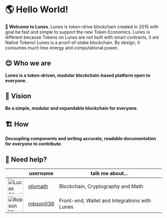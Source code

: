 # 🌎 Hello World!

**👋 Welcome to Lunes**.
Lunes is token-drive blockchain created in 2015 with goal be fast and simple to support the new Token Economics.
Lunes is different because Tokens on Lunes are not built with smart contracts, it are Native Tokens!
Lunes is a proof-of-stake blockchain. By design, it consumes much less energy and computational power.

## 😊 Who we are

**Lunes is a token-driven, modular blockchain-based platform open to everyone.**

## 🔭 Vision

**Be a simple, modular and expandable blockchain for everyone.**

## 🏗 How

**Decoupling components and writing accurate, readable documentation for everyone to contribute.**



## 🛟 Need help?

| | username | talk me about... |
| - | - | - |
| <img src="https://avatars.githubusercontent.com/olivmath" height="50px" title="Lucas Oliveira"/> | [olivmath](https://github.com/olivmath) | Blockchain, Cryptography and Math |
| <img src="https://avatars.githubusercontent.com/robson036" height="50px" title="Robson Miranda"/> | [robson036](https://github.com/robson036) | Front-end, Wallet and Integrations with Lunes |

